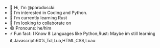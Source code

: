 - 👋 Hi, I’m @parodoscki
- 👀 I’m interested in Coding and Python.
- 🌱 I’m currently learning Rust
- 💞️ I’m looking to collaborate on 
- 😄 Pronouns: he/him
- ⚡ Fun fact: I Know 8 Languages like Python,Rust: Maybe im still learning it,Javascript:60%,Tcl,Lua,HTML,CSS,Luau

<!---
parodoscki/parodoscki is a ✨ special ✨ repository because its `README.md` (this file) appears on your GitHub profile.
You can click the Preview link to take a look at your changes.
--->
